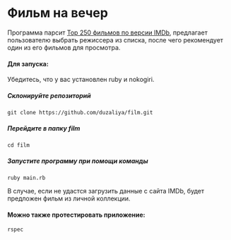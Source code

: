 # Фильм на вечер

Программа парсит [Top 250 фильмов по версии IMDb](https://www.imdb.com/chart/top/?ref_=nv_mv_250), предлагает пользователю выбрать режиссера из списка, после чего рекомендует один из его фильмов для просмотра.

#### Для запуска:

Убедитесь, что у вас установлен ruby и nokogiri.

##### Склонируйте репозиторий

```
git clone https://github.com/duzaliya/film.git
```

##### Перейдите в папку film

```
cd film
```

##### Запустите программу при помощи команды

```
ruby main.rb
```

В случае, если не удастся загрузить данные с сайта IMDb, будет предложен фильм из личной коллекции.

#### Можно также протестировать приложение:

```
rspec
```
